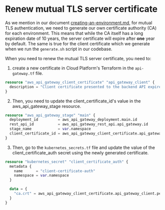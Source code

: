 # Renew mutual TLS server certificate

As we mention in our document [creating-an-environment.md](./creating-an-environment.md), for mutual TLS authentication, we need to generate our own certificate authority (CA) for each environment.
This means that while the CA itself has a long expiration date of 10 years, the server certificate will expire after **one** year by default.
The same is true for the client certificate which we generate when we run the `generate.sh` script in our codebase.

When you need to renew the mutual TLS server certificate, you need to:

1. create a new certificate in Cloud Platform's Terraform in the `api-gateway.tf` file.

```terraform
resource "aws_api_gateway_client_certificate" "api_gateway_client" {
  description = "Client certificate presented to the backend API expires 30/05/2025"
}
```

2. Then, you need to update the client_certificate_id's value in the aws_api_gateway_stage resource.

```terraform
resource "aws_api_gateway_stage" "main" {
  deployment_id         = aws_api_gateway_deployment.main.id
  rest_api_id           = aws_api_gateway_rest_api.api_gateway.id
  stage_name            = var.namespace
  client_certificate_id = aws_api_gateway_client_certificate.api_gateway_client.id
}
```

3. Then, go to the `kubernetes_secrets.tf` file and update the value of the client_certificate_auth secret using the newly generated certificate.

```terraform
resource "kubernetes_secret" "client_certificate_auth" {
  metadata {
    name      = "client-certificate-auth"
    namespace = var.namespace
  }

  data = {
    "ca.crt" = aws_api_gateway_client_certificate.api_gateway_client.pem_encoded_certificate
  }
}
```
